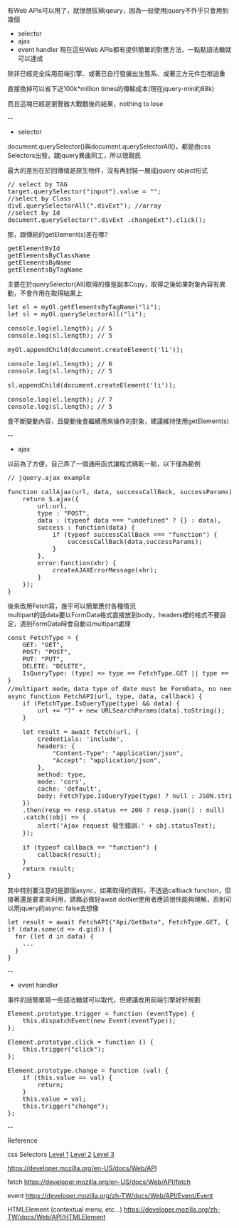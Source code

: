 有Web APIs可以用了，就很想拔掉jqeury，因為一般使用jquery不外乎只會用到幾個
* selector
* ajax
* event handler
現在這些Web APIs都有提供簡單的對應方法，一點點語法糖就可以達成

除非已經完全採用前端引擎、或著已自行發展出生態系、或著三方元件包袱過重

直接換掉可以省下近100k*million times的傳輸成本(現在jquery-min約88k)

而且這塊已經是瀏覽器大戰戰後的結果，nothing to lose

--

* selector

document.querySelector()與document.querySelectorAll()，都是由css Selectors出發。跟jquery異曲同工，所以很親民

最大的差別在於回傳值是原生物件，沒有再封裝一層成jquery object形式
<pre>
// select by TAG
target.querySelector("input").value = "";
//select by Class
divE.querySelectorAll(".divExt"); //array
//select by Id
document.querySelector(".divExt .changeExt").click();
</pre>
那，跟傳統的getElement(s)差在哪?
<pre>
getElementById
getElementsByClassName
getElementsByName
getElementsByTagName
</pre>
主要在於querySelector(All)取得的像是副本Copy，取得之後如果對象內容有異動，不會作用在取得結果上
<pre>
let el = myOl.getElementsByTagName("li");
let sl = myOl.querySelectorAll("li");

console.log(el.length); // 5
console.log(sl.length); // 5

myOl.appendChild(document.createElement('li'));

console.log(el.length); // 6
console.log(sl.length); // 5

sl.appendChild(document.createElement('li'));

console.log(el.length); // 7
console.log(sl.length); // 5
</pre>
會不斷變動內容，且變動後會繼續用來操作的對象，建議維持使用getElement(s)

--

* ajax

以前為了方便，自己弄了一個通用函式讓程式碼乾一點，以下僅為範例
<pre>
// jquery.ajax example

function callAjax(url, data, successCallBack, successParams) {
	return $.ajax({
		url:url,
		type : "POST",
		data : (typeof data === "undefined" ? {} : data),
		success : function(data) {
			if (typeof successCallBack === "function") {
				successCallBack(data,successParams);
			}
		},
		error:function(xhr) {
			createAJAXErrorMessage(xhr);
		}
	});
}
</pre>
後來改用Fetch寫，幾乎可以簡單應付各種情況<br />
multipart的話data要以FormData格式直接放到body，headers裡的格式不要設定，遇到FormData時會自動以multipart處理
<pre>
const FetchType = {
    GET: "GET",
    POST: "POST",
    PUT: "PUT",
    DELETE: "DELETE",
    IsQueryType: (type) => type == FetchType.GET || type == FetchType.DELETE
}
//multipart mode，data type of date must be FormData, no need to set header types
async function FetchAPI(url, type, data, callback) {
    if (FetchType.IsQueryType(type) && data) {
        url += "?" + new URLSearchParams(data).toString();
    }

    let result = await fetch(url, {
        credentials: 'include',
        headers: {
            "Content-Type": "application/json",
            "Accept": "application/json",
        },
        method: type,
        mode: 'cors',
        cache: 'default',
        body: FetchType.IsQueryType(type) ? null : JSON.stringify(data ?? {})
    })
    .then(resp => resp.status == 200 ? resp.json() : null)
    .catch((obj) => {
        alert('Ajax request 發生錯誤:' + obj.statusText);
    });

    if (typeof callback == "function") {
        callback(result);
    }
    return result;
}
</pre>
其中特別要注意的是那個async，如果取得的資料，不透過callback function，但接著還是要拿來利用，請務必做好await
dotNet使用者應該很快能夠理解，否則可以用jquery的async: false去想像
<pre>
let result = await FetchAPI("Api/GetData", FetchType.GET, { sysId: sysId });
if (data.some(d => d.gid)) {
  for (let d in data) {
    ...
  }
}
</pre>

--

* event handler

事件的話簡單寫一些語法糖就可以取代，但建議改用前端引擎好好規劃
<pre>
Element.prototype.trigger = function (eventType) {
    this.dispatchEvent(new Event(eventType));
};

Element.prototype.click = function () {
    this.trigger("click");
};

Element.prototype.change = function (val) {
    if (this.value == val) {
        return;
    }
    this.value = val;
    this.trigger("change");
};
</pre>

--

Reference

css Selectors
[Level 1](https://www.w3.org/TR/selectors-api/)
[Level 2](https://www.w3.org/TR/DOM-Level-2-Style/)
[Level 3](https://www.w3.org/TR/selectors-3/#selectors)

https://developer.mozilla.org/en-US/docs/Web/API

fetch
https://developer.mozilla.org/en-US/docs/Web/API/fetch

event
https://developer.mozilla.org/zh-TW/docs/Web/API/Event/Event

HTMLElement (contextual menu, etc...)
https://developer.mozilla.org/zh-TW/docs/Web/API/HTMLElement




